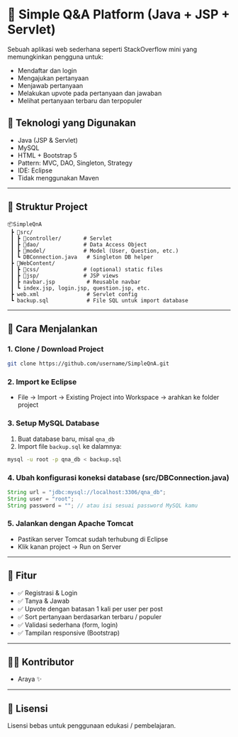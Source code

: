 
# 🧠 Simple Q&A Platform (Java + JSP + Servlet)

Sebuah aplikasi web sederhana seperti StackOverflow mini yang memungkinkan pengguna untuk:
- Mendaftar dan login
- Mengajukan pertanyaan
- Menjawab pertanyaan
- Melakukan upvote pada pertanyaan dan jawaban
- Melihat pertanyaan terbaru dan terpopuler

## 🔧 Teknologi yang Digunakan

- Java (JSP & Servlet)
- MySQL
- HTML + Bootstrap 5
- Pattern: MVC, DAO, Singleton, Strategy
- IDE: Eclipse
- Tidak menggunakan Maven

---

## 📁 Struktur Project

```
📦SimpleQnA
 ┣ 📂src/
 ┃ ┣ 📂controller/       # Servlet
 ┃ ┣ 📂dao/              # Data Access Object
 ┃ ┣ 📂model/            # Model (User, Question, etc.)
 ┃ ┗ DBConnection.java   # Singleton DB helper
 ┣ 📂WebContent/
 ┃ ┣ 📂css/              # (optional) static files
 ┃ ┣ 📂jsp/              # JSP views
 ┃ ┣ navbar.jsp          # Reusable navbar
 ┃ ┗ index.jsp, login.jsp, question.jsp, etc.
 ┣ web.xml               # Servlet config
 ┗ backup.sql            # File SQL untuk import database
```

---

## 💾 Cara Menjalankan

### 1. Clone / Download Project
```bash
git clone https://github.com/username/SimpleQnA.git
```

### 2. Import ke Eclipse
- File → Import → Existing Project into Workspace → arahkan ke folder project

### 3. Setup MySQL Database
1. Buat database baru, misal `qna_db`
2. Import file `backup.sql` ke dalamnya:
```bash
mysql -u root -p qna_db < backup.sql
```

### 4. Ubah konfigurasi koneksi database (src/DBConnection.java)
```java
String url = "jdbc:mysql://localhost:3306/qna_db";
String user = "root";
String password = ""; // atau isi sesuai password MySQL kamu
```

### 5. Jalankan dengan Apache Tomcat
- Pastikan server Tomcat sudah terhubung di Eclipse
- Klik kanan project → Run on Server

---

## 🧪 Fitur

- ✅ Registrasi & Login
- ✅ Tanya & Jawab
- ✅ Upvote dengan batasan 1 kali per user per post
- ✅ Sort pertanyaan berdasarkan terbaru / populer
- ✅ Validasi sederhana (form, login)
- ✅ Tampilan responsive (Bootstrap)

---

## 👨‍💻 Kontributor

- Araya ✨

---

## 📄 Lisensi

Lisensi bebas untuk penggunaan edukasi / pembelajaran.
